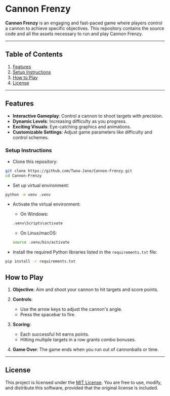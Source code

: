 # Cannon Frenzy

**Cannon Frenzy** is an engaging and fast-paced game where players control a cannon to achieve specific objectives. This repository contains the source code and all the assets necessary to run and play Cannon Frenzy.

---

## Table of Contents

1. [Features](#features)
2. [Setup Instructions](#setup-instructions)
3. [How to Play](#how-to-play)
4. [License](#license)

---

## Features

- **Interactive Gameplay**: Control a cannon to shoot targets with precision.
- **Dynamic Levels**: Increasing difficulty as you progress.
- **Exciting Visuals**: Eye-catching graphics and animations.
- **Customizable Settings**: Adjust game parameters like difficulty and control schemes.


### Setup Instructions
- Clone this repository:
```bash
git clone https://github.com/Twna-Jane/Cannon-Frenzy.git
cd Cannon-Frenzy
```

- Set up virtual environment:
```bash
python -m venv .venv
```

- Activate the virtual environment:
  - On Windows:
  ```bash
  .venv\Scripts\activate
  ```
  - On Linux/macOS:
  ```bash
  source .venv/bin/activate
  ```
  
- Install the required Python libraries listed in the `requirements.txt` file:
```bash
pip install -r requirements.txt
```

## How to Play

1. **Objective**:
   Aim and shoot your cannon to hit targets and score points.

2. **Controls**:
   - Use the arrow keys to adjust the cannon's angle.
   - Press the spacebar to fire.

3. **Scoring**:
   - Each successful hit earns points.
   - Hitting multiple targets in a row grants combo bonuses.

4. **Game Over**:
   The game ends when you run out of cannonballs or time.

---

## License

This project is licensed under the [MIT License](LICENSE). You are free to use, modify, and distribute this software, provided that the original license is included.

